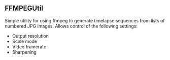 ## FFMPEGUtil

Simple utility for using ffmpeg to generate timelapse sequences from lists of numbered JPG images. 
Allows control of the following settings:
- Output resolution
- Scale mode
- Video framerate
- Sharpening